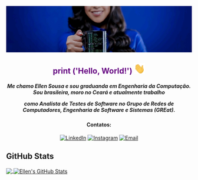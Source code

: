 

<div align="center">
<img align="center" src="painel.jfif" alt="painel">
<h2><font color="#660582"> print ('Hello, World!') </font> <img src="https://github.com/ABSphreak/ABSphreak/blob/master/gifs/Hi.gif" width="30px"></h2>
<div><h5>
<p>Me chamo Ellen Sousa e sou graduanda em Engenharia da Computação. Sou brasileira, moro no Ceará e atualmente trabalho 
<p>como Analista de Testes de Software no Grupo de Redes de Computadores, Engenharia de Software e Sistemas (GREat).
</h5></div>
<p>
<h4>Contatos:</h4>
<a href="https://www.linkedin.com/in/raissa-sousa/" target="_blank"><img src="https://img.shields.io/badge/LinkedIn-%230077B5.svg?&style=flat-arround&logo=linkedin&logoColor=white" alt="LinkedIn"></a>
<a href="https://www.instagram.com/sousaellenn/" target="_blank"><img src="https://img.shields.io/badge/Instagram-%230077B5.svg?&style=flat-arround&logo=instagram&logoColor=white" alt="Instagram"></a>
<a href="mailto:ellensousa@alu.ufc.br?Subject=%5BGitHub%5D" target="_blank"><img src="https://img.shields.io/badge/Email-%230077B5.svg?&style=flat-arround&logo=gmail&logoColor=white" alt="Email"></a>


</div>
</div>





## GitHub Stats

<a href="https://github.com/sousaellen/sousaellen">
  <img align="center" src="https://github-readme-stats.vercel.app/api/top-langs/?username=sousaellen&hide=java,html,tex&title_color=ffffff&text_color=ffffff&icon_color=FFFFFF&bg_color=205693&langs_count=4" />
</a>
<a href="https://github.com/sousaellen/sousaellen">
  <img align="center" src="https://github-readme-stats.vercel.app/api?username=sousaellen&show_icons=true&line_height=27&count_private=true&title_color=ffffff&text_color=ffffff&icon_color=ffffff&bg_color=205693" alt="Ellen's GitHub Stats" />
</a>











